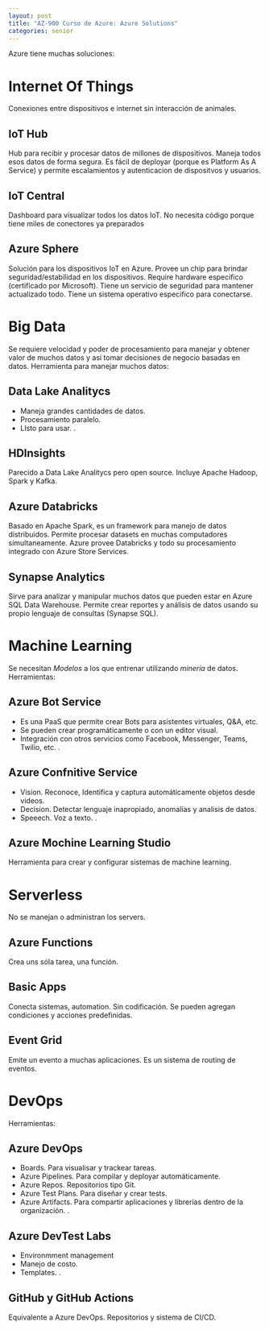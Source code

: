 ```yaml
---
layout: post
title: "AZ-900 Curso de Azure: Azure Solutions"
categories: senior
---
```


Azure tiene muchas soluciones<!--more-->:

# Internet Of Things
Conexiones entre dispositivos e internet sin interacción de animales.

## IoT Hub
Hub para recibir y procesar datos de millones de dispositivos.
Maneja todos esos datos de forma segura. Es fácil de deployar (porque es Platform As A Service) y permite escalamientos y autenticacion de dispositvos y usuarios.

## IoT Central
Dashboard para visualizar todos los datos IoT. No necesita código porque tiene miles de conectores ya preparados

## Azure Sphere
Solución para los dispositivos IoT en Azure. Provee un chip para brindar seguridad/estabilidad en los dispositivos.
Require hardware específico (certificado por Microsoft).
Tiene un servicio de seguridad para mantener actualizado todo.
Tiene un sistema operativo especifico para conectarse.

# Big Data
Se requiere velocidad y poder de procesamiento para manejar y obtener valor de muchos datos y así tomar decisiones de negocio basadas en datos.
Herramienta para manejar muchos datos:

## Data Lake Analitycs
- Maneja grandes cantidades de datos.
- Procesamiento paralelo.
- LIsto para usar.
.

## HDInsights
Parecido a Data Lake Analitycs pero open source. Incluye Apache Hadoop, Spark y Kafka.

## Azure Databricks
Basado en Apache Spark, es un framework para manejo de datos distribuidos. Permite procesar datasets en muchas computadores simultaneamente.
Azure provee Databricks y todo su procesamiento integrado con Azure Store Services. 

## Synapse Analytics
Sirve para analizar y manipular muchos datos que pueden estar en Azure SQL Data Warehouse. Permite crear reportes y análisis de datos usando su propio lenguaje de consultas (Synapse SQL).

# Machine Learning
Se necesitan _Modelos_ a los que entrenar utilizando _minería_ de datos.
Herramientas:
## Azure Bot Service
- Es una PaaS que permite crear Bots para asistentes virtuales, Q&A, etc.
- Se pueden crear programáticamente o con un editor visual.
- Integración con otros servicios como Facebook, Messenger, Teams, Twilio, etc.
.

## Azure Confnitive Service
- Vision. Reconoce, Identifica y captura automáticamente objetos desde videos.
- Decision. Detectar lenguaje inapropiado, anomalías y analisis de datos.
- Speeech. Voz a texto.
.

##  Azure Mochine Learning Studio
Herramienta para crear y configurar sistemas de machine learning.

# Serverless
No se manejan o administran los servers.

## Azure Functions
Crea uns sóla tarea, una función. 

## Basic Apps
Conecta sistemas, automation. Sin codificación. Se pueden agregan condiciones y acciones predefinidas.

## Event Grid
Emite un evento a muchas aplicaciones. Es un sistema de routing de eventos.

# DevOps
Herramientas:

## Azure DevOps
- Boards. Para visualisar y trackear tareas.
- Azure Pipelines. Para compilar y deployar automáticamente.
- Azure Repos. Repositorios tipo Git.
- Azure Test Plans. Para diseñar y crear tests.
- Azure Artifacts. Para compartir aplicaciones y librerías dentro de la organización.
.

## Azure DevTest Labs
- Environmment management
- Manejo de costo.
- Templates.
.

## GitHub y GitHub Actions
Equivalente a Azure DevOps.
Repositorios y sistema de CI/CD.